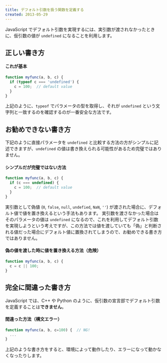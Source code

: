 ```yaml
---
title: デフォルト引数を扱う関数を定義する
created: 2013-05-29
---
```


JavaScript でデフォルト引数を実現するには、実引数が渡されなかったときに、仮引数の値が `undefined` になることを利用します。


正しい書き方
----

#### これが基本

```javascript
function myfunc(a, b, c) {
  if (typeof c === 'undefined') {
    c = 100;  // default value
  }
}
```

上記のように、`typeof` でパラメータの型を取得し、それが `undefined` という文字列と一致するのを確認するのが一番安全な方法です。


お勧めできない書き方
----

下記のように直接パラメータを `undefined` と比較する方法の方がシンプルに記述できますが、`undefined` の値は書き換えられる可能性があるため完璧ではありません。

#### シンプルだが完璧ではない方法
```javascript
function myfunc(a, b, c) {
  if (c === undefined) {
    c = 100;  // default value
  }
}
```

実引数として偽値 (`0`, `false`, `null`, `undefied`, `NaN`, `''`) が渡された場合に、デフォルト値で値を置き換えるという手法もあります。
実引数を渡さなかった場合はそのパラメータの値は `undefined` になるので、これを利用してデフォルト引数を実現しようという考えですが、この方法では値を渡していても「偽」と判断される値だった場合にデフォルト値に置換されてしまうので、お勧めできる書き方ではありません。

#### 偽の値を渡した時に値を置き換える方法（危険）

```javascript
function myfunc(a, b, c) {
  c = c || 100;
}
```

完全に間違った書き方
----

JavaScript では、C++ や Python のように、仮引数の宣言部でデフォルト引数を定義することは**できません**。

#### 間違った方法（構文エラー）
```javascript
function myfunc(a, b, c=100) {  // NG!
  ...
}
```

上記のような書き方をすると、環境によって動作したり、エラーになって動かなくなったりします。

